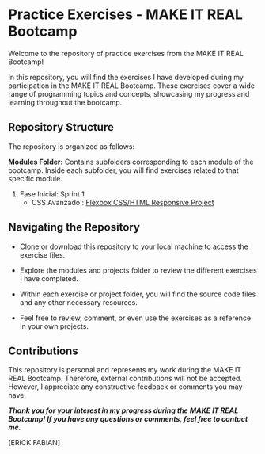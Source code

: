 # Practice Exercises - MAKE IT REAL Bootcamp
Welcome to the repository of practice exercises from the MAKE IT REAL Bootcamp!

In this repository, you will find the exercises I have developed during my participation in the MAKE IT REAL Bootcamp. These exercises cover a wide range of programming topics and concepts, showcasing my progress and learning throughout the bootcamp.

## Repository Structure
The repository is organized as follows:

**Modules Folder:** Contains subfolders corresponding to each module of the bootcamp. Inside each subfolder, you will find exercises related to that specific module.

1. Fase Inicial: Sprint 1
    * CSS Avanzado : [Flexbox CSS/HTML Responsive Project](https://github.com/erickfabiandev/practiceExercise/tree/main/Sprint_1/Html%201)


## Navigating the Repository
* Clone or download this repository to your local machine to access the exercise files.

* Explore the modules and projects folder to review the different exercises I have completed.

* Within each exercise or project folder, you will find the source code files and any other necessary resources.

* Feel free to review, comment, or even use the exercises as a reference in your own projects.

## Contributions
This repository is personal and represents my work during the MAKE IT REAL Bootcamp. Therefore, external contributions will not be accepted. However, I appreciate any constructive feedback or comments you may have.

***Thank you for your interest in my progress during the MAKE IT REAL Bootcamp! If you have any questions or comments, feel free to contact me.***

[ERICK FABIAN]
